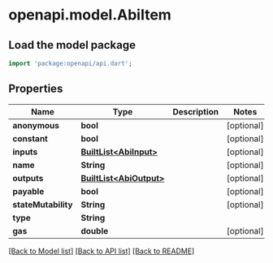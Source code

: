 # openapi.model.AbiItem

## Load the model package

```dart
import 'package:openapi/api.dart';
```

## Properties

| Name                | Type                                      | Description | Notes       |
| ------------------- | ----------------------------------------- | ----------- | ----------- |
| **anonymous**       | **bool**                                  |             | \[optional] |
| **constant**        | **bool**                                  |             | \[optional] |
| **inputs**          | [**BuiltList\<AbiInput>**](abiinput.md)   |             | \[optional] |
| **name**            | **String**                                |             | \[optional] |
| **outputs**         | [**BuiltList\<AbiOutput>**](abioutput.md) |             | \[optional] |
| **payable**         | **bool**                                  |             | \[optional] |
| **stateMutability** | **String**                                |             | \[optional] |
| **type**            | **String**                                |             |             |
| **gas**             | **double**                                |             | \[optional] |

[\[Back to Model list\]](./#documentation-for-models) [\[Back to API list\]](./#documentation-for-api-endpoints) [\[Back to README\]](./)
